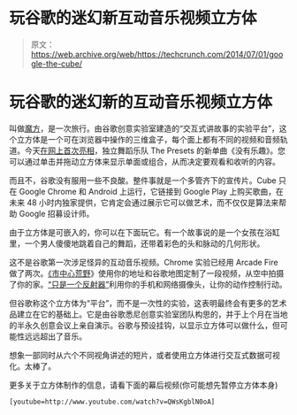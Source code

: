 # 玩谷歌的迷幻新互动音乐视频立方体 

> 原文：<https://web.archive.org/web/https://techcrunch.com/2014/07/01/google-the-cube/>

# 玩谷歌的迷幻新的互动音乐视频立方体

叫做[魔方](https://web.archive.org/web/20221208175625/http://nofun.thepresets.com/)，是一次旅行。由谷歌创意实验室建造的“交互式讲故事的实验平台”，这个立方体是一个可在浏览器中操作的三维盒子，每个面上都有不同的视频和音频轨道。今天[在网上首次亮相](https://web.archive.org/web/20221208175625/http://google-au.blogspot.com.au/2014/07/see-all-six-sides-of-new-presets-single_2.html)，独立舞蹈乐队 The Presets 的新单曲《没有乐趣》。您可以通过单击并拖动立方体来显示单面或组合，从而决定要观看和收听的内容。

而且不，谷歌没有服用一些不良酸。整件事就是一个多管齐下的宣传片。Cube 只在 Google Chrome 和 Android 上运行，它链接到 Google Play 上购买歌曲，在未来 48 小时内独家提供，它肯定会通过展示它可以做艺术，而不仅仅是算法来帮助 Google 招募设计师。

由于立方体是可嵌入的，你可以在下面玩它。有一个故事说的是一个女孩在浴缸里，一个男人傻傻地跳着自己的舞蹈，还带着彩色的头和脉动的几何形状。

这不是谷歌第一次涉足怪异的互动音乐视频。Chrome 实验已经用 Arcade Fire 做了两次。[《市中心荒野](https://web.archive.org/web/20221208175625/http://www.chromeexperiments.com/arcadefire/)》使用你的地址和谷歌地图定制了一段视频，从空中拍摄了你的家。[“只是一个反射器”](https://web.archive.org/web/20221208175625/https://www.justareflektor.com/about)利用你的手机和网络摄像头，让你的动作控制行动。

但谷歌称这个立方体为“平台”，而不是一次性的实验，这表明最终会有更多的艺术品建立在它的基础上。它是由谷歌悉尼创意实验室团队构思的，并于上个月在当地的半永久创意会议上亲自演示。谷歌与预设挂钩，以显示立方体可以做什么，但可能性远远超出了音乐。

想象一部同时从六个不同视角讲述的短片，或者使用立方体进行交互式数据可视化。太棒了。

更多关于立方体制作的信息，请看下面的幕后视频(你可能想先暂停立方体本身)

```
[youtube=http://www.youtube.com/watch?v=QWsKgblN0oA]
```